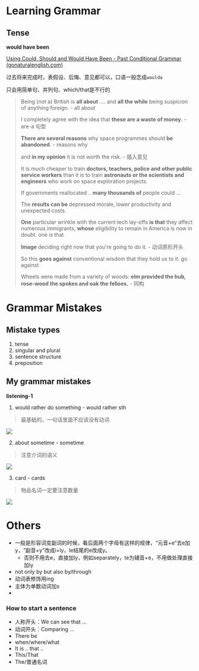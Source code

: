 # Learning Grammar

## Tense

**would have been**

[Using Could, Should and Would Have Been - Past Conditional Grammar (gonaturalenglish.com)](https://gonaturalenglish.com/past-conditional-english-grammar/)

过去将来完成时，表假设、后悔、意见都可以，口语一般念成`woulda`



只会用简单句、并列句、which/that是不行的

> Being (not a) British is **all about** .... and **all the while** being suspicion of anything foreign. - all about
>
> I completely agree with the idea that **these are a waste of money**. - are-a 句型
>
> **There are several reasons** why space programmes should **be abandoned**. - reasons why
>
> and **in my opinion** it is not worth the risk. - 插入意见
>
> It is much cheaper to train **doctors, teachers, police and other public service workers** than it is to train **astronauts or the scientists and engineers** who work on space exploration projects.
>
> If governments reallocated .. **many thousands of** people could ...
>
> The **results can be** depressed morale, lower productivity and unexpected costs.
>
> **One** particular wrinkle with the current tech lay-offs **is that** they affect numerous immigrants, **whose** eligibility to remain in America is now in doubt. one is that
>
> **Image** deciding right now that you're going to do it. - 动词原形开头
>
> So this **goes against** conventional wisdom that they hold us to it.  go against
>
> Wheels were made from a variety of woods: **elm provided the hub, rose-wood the spokes and oak the felloes.** - 同构
>
> 

# Grammar Mistakes

## Mistake types

1. tense
2. singular and plural
3. sentence structure
4. preposition

## My grammar mistakes

**listening-1**

1. would rather do something - would rather sth

> 最基础的，一句话里面不应该没有动词

![](http://1.14.100.228:8002/images/2022/11/15/20221115182543.png)

2. about sometime - sometime

> 注意介词的语义

![](http://1.14.100.228:8002/images/2022/11/15/20221115204115.png)

3. card - cards

> 物品名词一定要注意数量

![](http://1.14.100.228:8002/images/2022/11/15/20221115204236.png)

# Others

* 一般是形容词变副词的时候，看后面两个字母有这样的规律，“元音+e”去e加y，“副音+y”改成i+ly，le结尾的e改成y。
  * 否则不用去e，直接加ly，例如separately，te为辅音+e，不用做处理直接加ly
* not only by but also by/through
* 动词表修饰用ing
* 主体为单数动词加s
* 

### How to start a sentence

* 人称开头：We can see that ...
* 动词开头：Comparing ...
* There be
* when/where/what
* It is .. that ..
* This/That
* The/普通名词